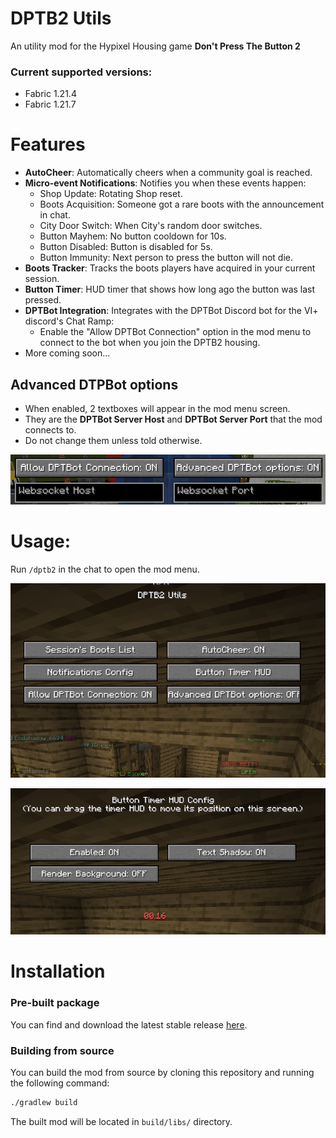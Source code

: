 # DPTB2 Utils
An utility mod for the Hypixel Housing game **Don't Press The Button 2**

### Current supported versions:
- Fabric 1.21.4
- Fabric 1.21.7

# Features
- **AutoCheer**: Automatically cheers when a community goal is reached.
- **Micro-event Notifications**: Notifies you when these events happen:
    - Shop Update: Rotating Shop reset.
    - Boots Acquisition: Someone got a rare boots with the announcement in chat.
    - City Door Switch: When City's random door switches.
    - Button Mayhem: No button cooldown for 10s.
    - Button Disabled: Button is disabled for 5s.
    - Button Immunity: Next person to press the button will not die.
- **Boots Tracker**: Tracks the boots players have acquired in your current session.
- **Button Timer**: HUD timer that shows how long ago the button was last pressed.
- **DPTBot Integration**: Integrates with the DPTBot Discord bot for the VI+ discord's Chat Ramp:
    - Enable the "Allow DPTBot Connection" option in the mod menu to connect to the bot when you join the DPTB2 housing.
- More coming soon...

## Advanced DTPBot options
- When enabled, 2 textboxes will appear in the mod menu screen.
- They are the **DPTBot Server Host** and **DPTBot Server Port** that the mod connects to.
- Do not change them unless told otherwise.

![img.png](res/img.png)

# Usage:
Run `/dptb2` in the chat to open the mod menu.

![preview.png](res/preview.png)

![btn_timer_preview.png](res/btn_timer_preview.png)

# Installation
### Pre-built package
You can find and download the latest stable release [here](https://github.com/Weebifying/dptb2-utils-fabric/releases/latest).

### Building from source
You can build the mod from source by cloning this repository and running the following command:
```bash
./gradlew build
```
The built mod will be located in `build/libs/` directory.